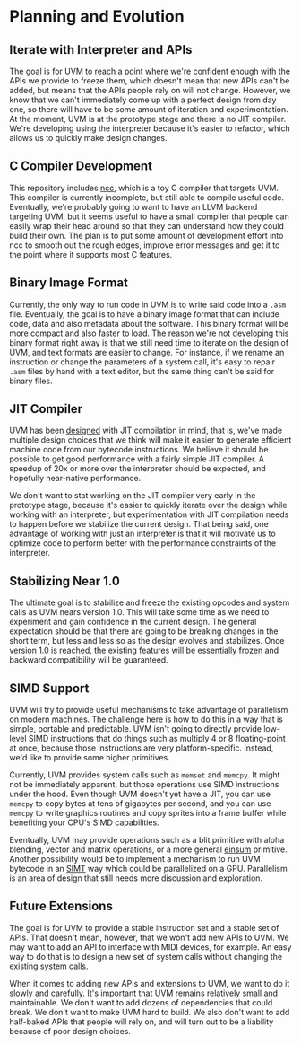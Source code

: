 # Planning and Evolution

## Iterate with Interpreter and APIs

The goal is for UVM to reach a point where we're confident enough with the APIs
we provide to freeze them, which doesn't mean that new APIs can't be added, but
means that the APIs people rely on will not change. However, we know that we can't
immediately come up with a perfect design from day one, so there will have to be
some amount of iteration and experimentation.
At the moment, UVM is at the prototype stage and there is no JIT compiler. We're
developing using the interpreter
because it's easier to refactor, which allows us to quickly make design changes.

## C Compiler Development

This repository includes [ncc](/ncc/README.md), which is a toy C compiler that targets UVM.
This compiler is currently incomplete, but still able to compile useful code.
Eventually, we're probably going to want to have an LLVM backend targeting UVM,
but it seems useful to have a small compiler that people can easily wrap their
head around so that they can understand how they could build their own.
The plan is to put some amount of development effort into ncc to smooth out
the rough edges, improve error messages and get it to the point where it
supports most C features.

## Binary Image Format

Currently, the only way to run code in UVM is to write said code into a
`.asm` file. Eventually, the goal is to have a binary image format that
can include code, data and also metadata about the software. This binary
format will be more compact and also faster to load. The reason we're not
developing this binary format right away is that we still need time to
iterate on the design of UVM, and text formats are easier to change. For
instance, if we rename an instruction or change the parameters of a system
call, it's easy to repair `.asm` files by hand with a text editor, but the
same thing can't be said for binary files.

## JIT Compiler

UVM has been [designed](/doc/design.md) with JIT compilation in mind, that
is, we've made multiple design choices that we think will make it easier
to generate efficient machine code from our bytecode instructions. We
believe it should be possible to get good performance with a fairly
simple JIT compiler. A speedup of 20x or more over the interpreter
should be expected, and hopefully near-native performance.

We don't want to stat working on the JIT compiler very early in the
prototype stage, because it's easier to quickly iterate over the design
while working with an interpreter, but experimentation with
JIT compilation needs to happen before we stabilize the current design.
That being said, one advantage of working with just an interpreter is
that it will motivate us to optimize code to perform better with the
performance constraints of the interpreter.

## Stabilizing Near 1.0

The ultimate goal is to stabilize and freeze the existing opcodes and
system calls as UVM nears version 1.0. This will take some time as we
need to experiment and gain confidence in the current design. The
general expectation should be that there are going to be breaking
changes in the short term, but less and less so as the design
evolves and stabilizes. Once version 1.0 is reached, the existing
features will be essentially frozen and backward compatibility
will be guaranteed.

## SIMD Support

UVM will try to provide useful mechanisms to take advantage of parallelism
on modern machines. The challenge here is how to do this in a way that
is simple, portable and predictable.
UVM isn't going to directly provide low-level SIMD instructions that do
things such as multiply 4 or 8 floating-point at once, because those
instructions are very platform-specific. Instead, we'd like to provide
some higher primitives.

Currently, UVM provides system calls such as `memset` and `memcpy`.
It might not be immediately apparent, but those operations use SIMD
instructions under the hood. Even though UVM doesn't yet have a JIT,
you can use `memcpy` to copy bytes at tens of gigabytes per second,
and you can use `memcpy` to write graphics routines and copy sprites
into a frame buffer while benefiting your CPU's SIMD capabilities.

Eventually, UVM may provide operations such as a blit primitive
with alpha blending, vector and matrix operations, or a more
general [einsum](https://rockt.github.io/2018/04/30/einsum) primitive.
Another possibility would be to implement a mechanism to run UVM
bytecode in an [SIMT](https://en.wikipedia.org/wiki/Single_instruction,_multiple_threads)
way which could be parallelized on a GPU. Parallelism is an area
of design that still needs more discussion and exploration.

## Future Extensions

The goal is for UVM to provide a stable instruction set and a stable set
of APIs. That doesn't mean, however, that we won't add new APIs to UVM.
We may want to add an API to interface with MIDI devices, for example.
An easy way to do that is to design a new set of system calls without
changing the existing system calls.

When it comes to adding new APIs and extensions to UVM, we want to
do it slowly and carefully. It's important that UVM remains relatively
small and maintainable. We don't want to add dozens of dependencies
that could break. We don't want to make UVM hard to build. We also
don't want to add half-baked APIs that people will rely on, and will
turn out to be a liability because of poor design choices.
